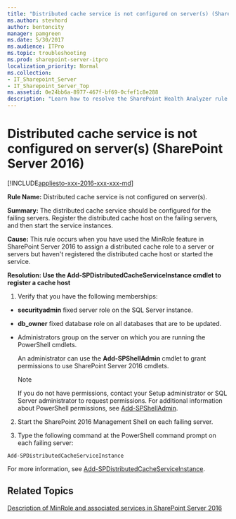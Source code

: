 ```yaml
---
title: "Distributed cache service is not configured on server(s) (SharePoint Server 2016)"
ms.author: stevhord
author: bentoncity
manager: pamgreen
ms.date: 5/30/2017
ms.audience: ITPro
ms.topic: troubleshooting
ms.prod: sharepoint-server-itpro
localization_priority: Normal
ms.collection:
- IT_Sharepoint_Server
- IT_Sharepoint_Server_Top
ms.assetid: 0e24bb6a-8977-467f-bf69-0cfef1c8e288
description: "Learn how to resolve the SharePoint Health Analyzer rule: Distributed cache service is not configured on server(s), for SharePoint Server."
---
```


# Distributed cache service is not configured on server(s) (SharePoint Server 2016)

[!INCLUDE[appliesto-xxx-2016-xxx-xxx-md](../includes/appliesto-xxx-2016-xxx-xxx-md.md)]
  
 **Rule Name:** Distributed cache service is not configured on server(s). 

 **Summary:** The distributed cache service should be configured for the failing servers. Register the distributed cache host on the failing servers, and then start the service instances. 
  
 **Cause:** This rule occurs when you have used the MinRole feature in SharePoint Server 2016 to assign a distributed cache role to a server or servers but haven't registered the distributed cache host or started the service. 
  
 **Resolution: Use the Add-SPDistributedCacheServiceInstance cmdlet to register a cache host**
  
1. Verify that you have the following memberships:
    
  - **securityadmin** fixed server role on the SQL Server instance. 
    
  - **db_owner** fixed database role on all databases that are to be updated. 
    
  - Administrators group on the server on which you are running the PowerShell cmdlets.
    
    An administrator can use the **Add-SPShellAdmin** cmdlet to grant permissions to use SharePoint Server 2016 cmdlets. 
    
    > [!NOTE]
    > If you do not have permissions, contact your Setup administrator or SQL Server administrator to request permissions. For additional information about PowerShell permissions, see [Add-SPShellAdmin](http://technet.microsoft.com/library/2ddfad84-7ca8-409e-878b-d09cb35ed4aa.aspx). 
  
2. Start the SharePoint 2016 Management Shell on each failing server.
    
3. Type the following command at the PowerShell command prompt on each failing server:
    
  ```
  Add-SPDistributedCacheServiceInstance
  ```

For more information, see [Add-SPDistributedCacheServiceInstance](https://technet.microsoft.com/en-us/library/jj730445%28v=office.16%29.aspx).
  
## Related Topics

[Description of MinRole and associated services in SharePoint Server 2016](../administration/description-of-minrole-and-associated-services-in-sharepoint-server-2016.md)
  

